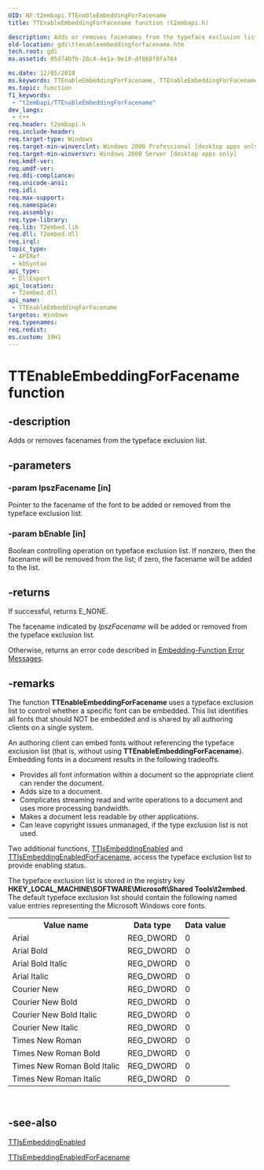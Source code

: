 ```yaml
---
UID: NF:t2embapi.TTEnableEmbeddingForFacename
title: TTEnableEmbeddingForFacename function (t2embapi.h)

description: Adds or removes facenames from the typeface exclusion list.
old-location: gdi\ttenableembeddingforfacename.htm
tech.root: gdi
ms.assetid: 05d74bfb-28c4-4e1a-9e18-df868f8fa784

ms.date: 12/05/2018
ms.keywords: TTEnableEmbeddingForFacename, TTEnableEmbeddingForFacename function [Windows GDI], _win32_TTEnableEmbeddingForFacename, gdi.ttenableembeddingforfacename, t2embapi/TTEnableEmbeddingForFacename
ms.topic: function
f1_keywords: 
 - "t2embapi/TTEnableEmbeddingForFacename"
dev_langs:
 - c++
req.header: t2embapi.h
req.include-header: 
req.target-type: Windows
req.target-min-winverclnt: Windows 2000 Professional [desktop apps only]
req.target-min-winversvr: Windows 2000 Server [desktop apps only]
req.kmdf-ver: 
req.umdf-ver: 
req.ddi-compliance: 
req.unicode-ansi: 
req.idl: 
req.max-support: 
req.namespace: 
req.assembly: 
req.type-library: 
req.lib: T2embed.lib
req.dll: T2embed.dll
req.irql: 
topic_type:
 - APIRef
 - kbSyntax
api_type:
 - DllExport
api_location:
 - T2embed.dll
api_name:
 - TTEnableEmbeddingForFacename
targetos: Windows
req.typenames: 
req.redist: 
ms.custom: 19H1
---
```


# TTEnableEmbeddingForFacename function


## -description


Adds or removes facenames from the typeface exclusion list.


## -parameters




### -param lpszFacename [in]

Pointer to the facename of the font to be added or removed from the typeface exclusion list.


### -param bEnable [in]

Boolean controlling operation on typeface exclusion list. If nonzero, then the facename will be removed from the list; if zero, the facename will be added to the list.


## -returns



If successful, returns E_NONE.

The facename indicated by <i>lpszFacename</i> will be added or removed from the typeface exclusion list.

Otherwise, returns an error code described in <a href="https://docs.microsoft.com/windows/desktop/gdi/font-embedding-function-error-messages">Embedding-Function Error Messages</a>.




## -remarks



The function <b>TTEnableEmbeddingForFacename</b> uses a typeface exclusion list to control whether a specific font can be embedded. This list identifies all fonts that should NOT be embedded and is shared by all authoring clients on a single system.

An authoring client can embed fonts without referencing the typeface exclusion list (that is, without using <b>TTEnableEmbeddingForFacename</b>). Embedding fonts in a document results in the following tradeoffs.

<ul>
<li>Provides all font information within a document so the appropriate client can render the document.</li>
<li>Adds size to a document.</li>
<li>Complicates streaming read and write operations to a document and uses more processing bandwidth.</li>
<li>Makes a document less readable by other applications.</li>
<li>Can leave copyright issues unmanaged, if the type exclusion list is not used.</li>
</ul>
Two additional functions, <a href="https://docs.microsoft.com/windows/desktop/api/t2embapi/nf-t2embapi-ttisembeddingenabled">TTIsEmbeddingEnabled</a> and <a href="https://docs.microsoft.com/windows/desktop/api/t2embapi/nf-t2embapi-ttisembeddingenabledforfacename">TTIsEmbeddingEnabledForFacename</a>, access the typeface exclusion list to provide enabling status.

The typeface exclusion list is stored in the registry key <b>HKEY_LOCAL_MACHINE\SOFTWARE\Microsoft\Shared Tools\t2embed</b>. The default typeface exclusion list should contain the following named value entries representing the Microsoft Windows core fonts.

<table>
<tr>
<th>Value name</th>
<th>Data type</th>
<th>Data value</th>
</tr>
<tr>
<td>Arial</td>
<td>REG_DWORD</td>
<td>0</td>
</tr>
<tr>
<td>Arial Bold</td>
<td>REG_DWORD</td>
<td>0</td>
</tr>
<tr>
<td>Arial Bold Italic</td>
<td>REG_DWORD</td>
<td>0</td>
</tr>
<tr>
<td>Arial Italic</td>
<td>REG_DWORD</td>
<td>0</td>
</tr>
<tr>
<td>Courier New</td>
<td>REG_DWORD</td>
<td>0</td>
</tr>
<tr>
<td>Courier New Bold</td>
<td>REG_DWORD</td>
<td>0</td>
</tr>
<tr>
<td>Courier New Bold Italic</td>
<td>REG_DWORD</td>
<td>0</td>
</tr>
<tr>
<td>Courier New Italic</td>
<td>REG_DWORD</td>
<td>0</td>
</tr>
<tr>
<td>Times New Roman</td>
<td>REG_DWORD</td>
<td>0</td>
</tr>
<tr>
<td>Times New Roman Bold</td>
<td>REG_DWORD</td>
<td>0</td>
</tr>
<tr>
<td>Times New Roman Bold Italic</td>
<td>REG_DWORD</td>
<td>0</td>
</tr>
<tr>
<td>Times New Roman Italic</td>
<td>REG_DWORD</td>
<td>0</td>
</tr>
</table>
 




## -see-also




<a href="https://docs.microsoft.com/windows/desktop/api/t2embapi/nf-t2embapi-ttisembeddingenabled">TTIsEmbeddingEnabled</a>



<a href="https://docs.microsoft.com/windows/desktop/api/t2embapi/nf-t2embapi-ttisembeddingenabledforfacename">TTIsEmbeddingEnabledForFacename</a>
 

 

